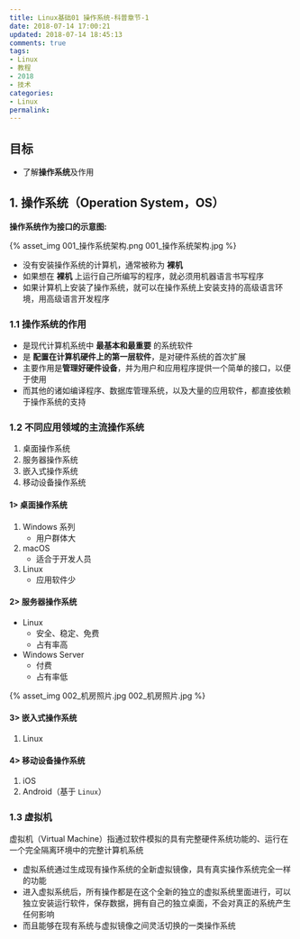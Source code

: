 ```yaml
---
title: Linux基础01 操作系统-科普章节-1
date: 2018-07-14 17:00:21
updated: 2018-07-14 18:45:13
comments: true	
tags: 
- Linux 
- 教程 
- 2018 
- 技术
categories:	
- Linux	
permalink:
---
```


## 目标

* 了解**操作系统**及作用

## 1. 操作系统（Operation System，OS）

**操作系统作为接口的示意图:**

{% asset_img 001_操作系统架构.png  001_操作系统架构.jpg %}


 - 没有安装操作系统的计算机，通常被称为 **裸机**
 - 如果想在 **裸机** 上运行自己所编写的程序，就必须用机器语言书写程序
 - 如果计算机上安装了操作系统，就可以在操作系统上安装支持的高级语言环境，用高级语言开发程序

### 1.1 操作系统的作用

- 是现代计算机系统中 **最基本和最重要** 的系统软件
- 是 **配置在计算机硬件上的第一层软件**，是对硬件系统的首次扩展
- 主要作用是**管理好硬件设备**，并为用户和应用程序提供一个简单的接口，以便于使用
- 而其他的诸如编译程序、数据库管理系统，以及大量的应用软件，都直接依赖于操作系统的支持

### 1.2 不同应用领域的主流操作系统

1. 桌面操作系统
1. 服务器操作系统
1. 嵌入式操作系统
1. 移动设备操作系统

#### 1> 桌面操作系统

1. Windows 系列
    * 用户群体大
1. macOS
    * 适合于开发人员
1. Linux
    * 应用软件少

#### 2> 服务器操作系统

- Linux
    - 安全、稳定、免费
    - 占有率高
- Windows Server
    - 付费
    - 占有率低


{% asset_img 002_机房照片.jpg  002_机房照片.jpg %}


#### 3> 嵌入式操作系统

1. Linux

#### 4> 移动设备操作系统

1. iOS
1. Android（基于 `Linux`）

### 1.3 虚拟机

虚拟机（Virtual Machine）指通过软件模拟的具有完整硬件系统功能的、运行在一个完全隔离环境中的完整计算机系统

- 虚拟系统通过生成现有操作系统的全新虚拟镜像，具有真实操作系统完全一样的功能
- 进入虚拟系统后，所有操作都是在这个全新的独立的虚拟系统里面进行，可以独立安装运行软件，保存数据，拥有自己的独立桌面，不会对真正的系统产生任何影响
- 而且能够在现有系统与虚拟镜像之间灵活切换的一类操作系统

